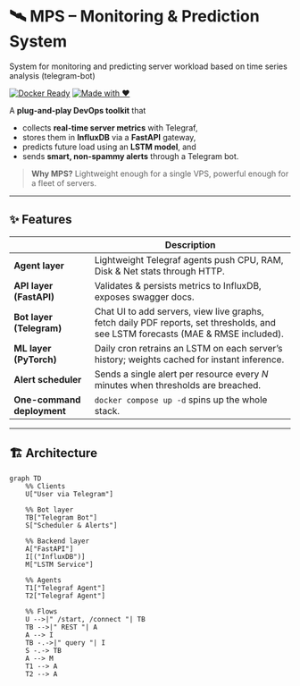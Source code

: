 # 🛰️ MPS – Monitoring & Prediction System
System for monitoring and predicting server workload based on time series analysis (telegram-bot)

[![Docker Ready](https://img.shields.io/badge/Docker-ready-blue?logo=docker)](https://docs.docker.com/)
[![Made with ❤️](https://img.shields.io/badge/made%20with-%E2%9D%A4-red)](#)

A **plug-and-play DevOps toolkit** that

* collects **real-time server metrics** with Telegraf,
* stores them in **InfluxDB** via a **FastAPI** gateway,
* predicts future load using an **LSTM model**, and
* sends **smart, non-spammy alerts** through a Telegram bot.

> **Why MPS?** Lightweight enough for a single VPS, powerful enough for a fleet of servers.

---

## ✨ Features
|                                        | Description |
|----------------------------------------|-------------|
| **Agent layer**                        | Lightweight Telegraf agents push CPU, RAM, Disk & Net stats through HTTP. |
| **API layer (FastAPI)**                | Validates & persists metrics to InfluxDB, exposes swagger docs. |
| **Bot layer (Telegram)**               | Chat UI to add servers, view live graphs, fetch daily PDF reports, set thresholds, and see LSTM forecasts (MAE & RMSE included). |
| **ML layer (PyTorch)**                 | Daily cron retrains an LSTM on each server’s history; weights cached for instant inference. |
| **Alert scheduler**                    | Sends a single alert per resource every *N* minutes when thresholds are breached. |
| **One-command deployment**             | `docker compose up -d` spins up the whole stack. |

---

## 🏗️ Architecture

```mermaid
graph TD
    %% Clients
    U["User via Telegram"]

    %% Bot layer
    TB["Telegram Bot"]
    S["Scheduler & Alerts"]

    %% Backend layer
    A["FastAPI"]
    I[("InfluxDB")]
    M["LSTM Service"]

    %% Agents
    T1["Telegraf Agent"]
    T2["Telegraf Agent"]

    %% Flows
    U -->|" /start, /connect "| TB
    TB -->|" REST "| A
    A --> I
    TB -.->|" query "| I
    S -.-> TB
    A --> M
    T1 --> A
    T2 --> A
